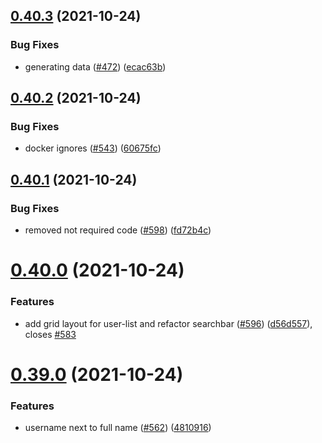 ## [0.40.3](https://github.com/EddieHubCommunity/LinkFree/compare/v0.40.2...v0.40.3) (2021-10-24)


### Bug Fixes

* generating data ([#472](https://github.com/EddieHubCommunity/LinkFree/issues/472)) ([ecac63b](https://github.com/EddieHubCommunity/LinkFree/commit/ecac63b91e20a96e82d38d7273010da94d54f7c6))



## [0.40.2](https://github.com/EddieHubCommunity/LinkFree/compare/v0.40.1...v0.40.2) (2021-10-24)


### Bug Fixes

* docker ignores ([#543](https://github.com/EddieHubCommunity/LinkFree/issues/543)) ([60675fc](https://github.com/EddieHubCommunity/LinkFree/commit/60675fc1869b3517741253cc033cc2f960f5f049))



## [0.40.1](https://github.com/EddieHubCommunity/LinkFree/compare/v0.40.0...v0.40.1) (2021-10-24)


### Bug Fixes

* removed not required code ([#598](https://github.com/EddieHubCommunity/LinkFree/issues/598)) ([fd72b4c](https://github.com/EddieHubCommunity/LinkFree/commit/fd72b4c7a57af74ed011f6f13da086a3182ba20c))



# [0.40.0](https://github.com/EddieHubCommunity/LinkFree/compare/v0.39.0...v0.40.0) (2021-10-24)


### Features

* add grid layout for user-list and refactor searchbar ([#596](https://github.com/EddieHubCommunity/LinkFree/issues/596)) ([d56d557](https://github.com/EddieHubCommunity/LinkFree/commit/d56d5573b332ac0ce7f569602f0345040b8787f5)), closes [#583](https://github.com/EddieHubCommunity/LinkFree/issues/583)



# [0.39.0](https://github.com/EddieHubCommunity/LinkFree/compare/v0.38.3...v0.39.0) (2021-10-24)


### Features

* username next to full name ([#562](https://github.com/EddieHubCommunity/LinkFree/issues/562)) ([4810916](https://github.com/EddieHubCommunity/LinkFree/commit/4810916b89fe37763d580cc9c03e089f88bcb1a4))



